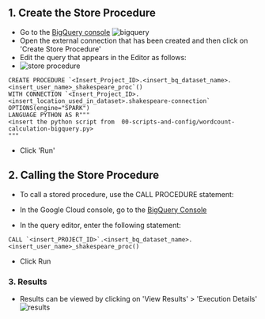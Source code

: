 ## 1. Create the Store Procedure

* Go to the [BigQuery console](https://console.cloud.google.com/bigquery)
![bigquery](./images/bigquery.png) 
* Open the external connection that has been created and then click on 'Create Store Procedure'
* Edit the query that appears in the Editor as follows:
* ![store procedure](./images/store_procedure.png)
```
CREATE PROCEDURE `<Insert_Project_ID>.<insert_bq_dataset_name>.<insert_user_name>_shakespeare_proc`()
WITH CONNECTION `<Insert_Project_ID>.<insert_location_used_in_dataset>.shakespeare-connection`
OPTIONS(engine="SPARK")
LANGUAGE PYTHON AS R"""
<insert the python script from  00-scripts-and-config/wordcount-calculation-bigquery.py>
"""
```
* Click 'Run'

## 2. Calling the Store Procedure

* To call a stored procedure, use the CALL PROCEDURE statement:

- In the Google Cloud console, go to the [BigQuery Console](https://console.cloud.google.com/bigquery)


* In the query editor, enter the following statement:

```
CALL `<insert_PROJECT_ID>`.<insert_bq_dataset_name>.<insert_user_name>_shakespeare_proc()
```
* Click Run

### 3. Results

* Results can be viewed by clicking on 'View Results' > 'Execution Details'
![results](./images/results.png) 